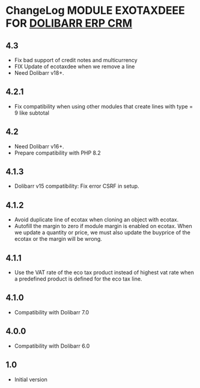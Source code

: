 # ChangeLog MODULE EXOTAXDEEE FOR <a href="https://www.dolibarr.org">DOLIBARR ERP CRM</a>


## 4.3

- Fix bad support of credit notes and multicurrency
- FIX Update of ecotaxdee when we remove a line
- Need Dolibarr v18+.


## 4.2.1

- Fix compatibility when using other modules that create lines with type = 9 like subtotal


## 4.2

- Need Dolibarr v16+.
- Prepare compatibility with PHP 8.2


## 4.1.3

- Dolibarr v15 compatibility: Fix error CSRF in setup.


## 4.1.2

- Avoid duplicate line of ecotax when cloning an object with ecotax.
- Autofill the margin to zero if module margin is enabled on ecotax. When we update a quantity or price, we must also update the buyprice of the ecotax or the margin will be wrong.


## 4.1.1

- Use the VAT rate of the eco tax product instead of highest vat rate when a predefined product
  is defined for the eco tax line.


## 4.1.0

- Compatibility with Dolibarr 7.0


## 4.0.0

- Compatibility with Dolibarr 6.0


## 1.0

- Initial version

